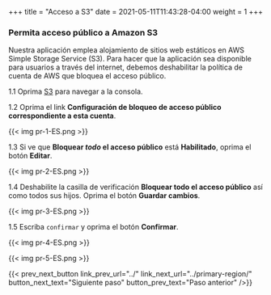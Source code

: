 +++
title = "Acceso a S3"
date =  2021-05-11T11:43:28-04:00
weight = 1
+++

### Permita acceso público a Amazon S3

Nuestra aplicación emplea alojamiento de sitios web estáticos en AWS Simple Storage Service (S3). Para hacer que la aplicación sea disponible para usuarios a través del internet, debemos deshabilitar la política de cuenta de AWS que bloquea el acceso público.

1.1 Oprima [S3](https://console.aws.amazon.com/s3/home?region=us-east-1#/) para navegar a la consola.

1.2 Oprima el link **Configuración de bloqueo de acceso público correspondiente a esta cuenta**.

{{< img pr-1-ES.png >}}

1.3 Si ve que **Bloquear *todo* el acceso público** está **Habilitado**, oprima el botón **Editar**.

{{< img pr-2-ES.png >}}

1.4 Deshabilite la casilla de verificación **Bloquear todo el acceso público** así como todos sus hijos. Oprima el botón **Guardar cambios**. 

{{< img pr-3-ES.png >}}

1.5 Escriba `confirmar` y oprima el botón **Confirmar**.

{{< img pr-4-ES.png >}}

{{< img pr-5-ES.png >}}

{{< prev_next_button link_prev_url="../" link_next_url="../primary-region/" button_next_text="Siguiente paso" button_prev_text="Paso anterior" />}}
